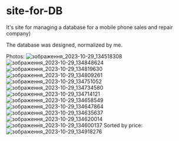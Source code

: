 # site-for-DB
It's site for managing a database for a mobile phone sales and repair company)

The database was designed, normalized by me.

Photos:  ![зображення_2023-10-29_134518308](https://github.com/Elizabethhh3/site-for-DB/assets/118073696/33381285-020f-4810-9e4f-ff1e70e05572)
![зображення_2023-10-29_134848624](https://github.com/Elizabethhh3/site-for-DB/assets/118073696/77272f52-b02b-498c-83f1-f74233eea1d8)
![зображення_2023-10-29_134819630](https://github.com/Elizabethhh3/site-for-DB/assets/118073696/6c6b8b53-260a-4460-b381-82cd7b5e1203)
![зображення_2023-10-29_134809261](https://github.com/Elizabethhh3/site-for-DB/assets/118073696/5d118517-a2b2-4de4-a490-521e92dbed9f)
![зображення_2023-10-29_134751052](https://github.com/Elizabethhh3/site-for-DB/assets/118073696/d03fb4d7-c123-41af-ab1b-767c7299d616)
![зображення_2023-10-29_134734580](https://github.com/Elizabethhh3/site-for-DB/assets/118073696/5f226874-5aed-42b3-8c29-70bf836cfa09)
![зображення_2023-10-29_134714121](https://github.com/Elizabethhh3/site-for-DB/assets/118073696/d0cdc4a3-ee5e-465b-ad69-0aa74755b0d7)
![зображення_2023-10-29_134658549](https://github.com/Elizabethhh3/site-for-DB/assets/118073696/4a0d109f-aa06-45d7-b360-187ff4c24cdb)
![зображення_2023-10-29_134647864](https://github.com/Elizabethhh3/site-for-DB/assets/118073696/28eda90d-b485-4550-bc9b-e337f5787aec)
![зображення_2023-10-29_134635637](https://github.com/Elizabethhh3/site-for-DB/assets/118073696/093fbbda-09cc-46fd-b3a5-74046125ccd6)
![зображення_2023-10-29_134620014](https://github.com/Elizabethhh3/site-for-DB/assets/118073696/24db0150-6231-4ca5-820d-20dec3b9b3f5)
![зображення_2023-10-29_134600137](https://github.com/Elizabethhh3/site-for-DB/assets/118073696/e57305b6-618f-4dbe-8887-e11fc43bf19b)
Sorted by price:
![зображення_2023-10-29_134918276](https://github.com/Elizabethhh3/site-for-DB/assets/118073696/8d1b9018-fed1-4f0c-a673-a42fe05b6b6d)
